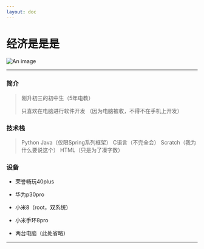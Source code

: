 ```yaml
---
layout: doc
---
```

# 经济是是是 

![An image](http://www.picgo.net/image/Image-1724149349805.kupggh)
___

### 简介

> 刚升初三的初中生（5年电教）
> 
> 只喜欢在电脑进行软件开发
>（因为电脑被收，不得不在手机上开发）
> 
> 

### 技术栈

> Python
> Java（仅限Spring系列框架）
> C语言（不完全会）
> Scratch（我为什么要说这个）
> HTML（只是为了凑字数）

### 设备

- 荣誉畅玩40plus



- 华为p30pro



- 小米8（root，双系统）



- 小米手环8pro



- 两台电脑（此处省略）


___
